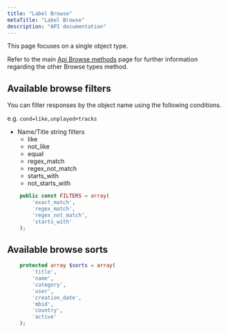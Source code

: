 ```yaml
---
title: "Label Browse"
metaTitle: "Label Browse"
description: "API documentation"
---
```


This page focuses on a single object type.

Refer to the main [Api Browse methods](https://ampache.org/api/api-browse) page for further information regarding the other Browse types method.

## Available browse filters

You can filter responses by the object name using the following conditions.

e.g. `cond=like,unplayed+tracks`

* Name/Title string filters
  * like
  * not_like
  * equal
  * regex_match
  * regex_not_match
  * starts_with
  * not_starts_with

```PHP
    public const FILTERS = array(
        'exact_match',
        'regex_match',
        'regex_not_match',
        'starts_with'
    );
```

## Available browse sorts

```PHP
    protected array $sorts = array(
        'title',
        'name',
        'category',
        'user',
        'creation_date',
        'mbid',
        'country',
        'active'
    );
```

